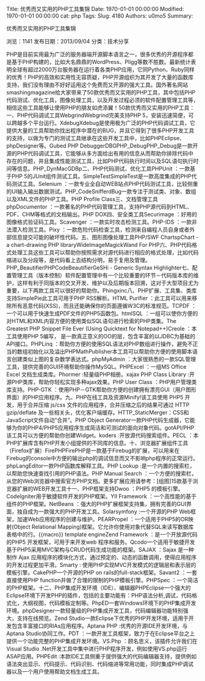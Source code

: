 Title: 优秀而又实用的PHP工具集锦
Date: 1970-01-01 00:00:00
Modified: 1970-01-01 00:00:00
cat: php
Tags: 
Slug: 4180
Authors: u0mo5 
Summary: 



优秀而又实用的PHP工具集锦
 

浏览：1141 发布日期：2013/09/04 分类：技术分享

PHP是目前实用最为广泛的服务器端开源脚本语言之一，很多优秀的开源程序都是基于PHP构建的，比如大名鼎鼎的WordPress、Pligg等数不胜数。最新统计表明全球有超过2000万台服务器在运行着各类PHP应用，它同Python、Ruby同样的优秀！PHP的高效和实用性无容质疑，PHP开源组织为其开发了大量的函数库支持，我们没有理由不好好运用这个免费而又开源的强大工具。国外著名网站smashingmagazine给大家带来了50款优秀而又实用的PHP工具，其中包括PHP代码测试、优化工具，图像处理工具，以及开发过程必须的软件配置管理工具等，相信这些工具能够让使用PHP的朋友如虎添翼！50款优秀而又实用的PHP工具：一、PHP代码调试工具WebgrindWebgrind完美支持PHP 5，安装迅速简便，可以跨越多个平台运行。XdebugXdebug是使用极为广泛的PHP代码调试工具，它提供大量的工具帮助你找出程序中潜在的BUG，并且它得到了很多PHP开发工具的支持，以做为专门的测试工具继承在这些开发工具中，比如PHPEclipse、phpDesigner等。Gubed PHP DebuggerDBGPHP_DebugPHP_Debug是一款开源的PHP代码调试工具，它能够从多方面给出有用的信息从而帮助你排除代码中存在的问题，并且集成性能测试工具，比如PHP代码执行时间以及SQL语句执行时间等信息。PHP_DynMacGDBp二、PHP代码测试、优化工具PHPUnit ：一款基于PHP 5的JUnit组件测试工具。SimpleTestSimpleTest是一款高度集成的PHP代码测试工具。Selenium ：一款专业全自动WEB站点PHP代码测试工具，比较侧重的UI输入输出数据测试。PHP_CodeSnifferdBug一款专注于测试类、对象、数组以及XML文件的PHP工具。PHP Profile Class三、文档管理工具phpDocumentor ：一款著名的PHP代码管理工具，支持PHP源代码到HTML、PDF、CHM等格式的文档输出。PHP DOX四、安全类工具Securimage ：好用的图像格式验证码工具。Scavenger ：一款实时攻击检测工具。PHP-IDS ：一款非法潜入检测工具。Pixy ：一款危险代码检查工具，检测来自编程人员自身或者外部信息提交可能的破坏性代码。五、图形图像处理工具PHP/SWF ChartspChart - a chart-drawing PHP libraryWideImageMagickWand For PHP六、PHP代码格式处理工具这些工具可以帮助你按照需求对源代码进行相应的格式处理，比如代码缩进以及分段等，是代码看上去结构分明，易于复用及管理。PHP_BeautifierPHPCodeBeautifierGeSHi - Generic Syntax Highlighter七、配置管理工具（版本控制）软件配置管理中有一个比较重要的环节－代码版本库的维护，这样有利于同版本的交叉开发、维护以及后期版本回溯，这对于大型项目尤为重要，以下两款工具可以很好的帮助你。Phingxinc八、PHP扩展、工具集、类库支持SimplePie此工具可用于PHP RSS解析。HTML Purifier ：此工具可以用来移除所有恶意代码(XSS)，而且还能确保你的页面遵循W3C的标准规范。TCPDF ：一个可以用于快速生成PDF文件的PHP5函数包。htmlSQL ：一组可以使你方便的对HTML和XML内容方便的使用类似SQL语句进行检索的PHP类集。The Greatest PHP Snippet File Ever (Using Quicktext for Notepad++)Creole ：本工具使用PHP 5编写， 是一款真正意义的OO的层，包含丰富的以JDBC为基础的API接口。PHPLinq ：帮助你方便的使用SQL语法对PHP数组进行操作，避免不正当的数组初始化以及溢出PHPMathPublisher本工具可以帮助你方便的使用脚本语言创建类似上图的复杂数学表达式。phpMyAdmin ：大家很熟悉的一款SQL管理工具，提供完善的GUI环境帮助你操作MySQL。PHPExcel ：一组MS Office Excel 文档生成类库。Phormer :轻量级PHP相册。xajax PHP Class Library :开源PHP类库，帮助你轻松实现多种ajax效果。PHP User Class ：PHP用户管理类库支持。PHP-GTK ：使用PHP－GTK帮助你方便的创建拥有漂亮GUI（用户图形界面）的PHP应用程序。九、PHP在线工具及资源Minify!该工具使用 PHP5 开发，用于合并压缩 js/css 文件的应用程序，合并压缩之后的结果可通过 HTTP gzip/deflate 及一些相关头，优化客户端缓存。HTTP_StaticMerger：CSS和JavaScript文件自动“合并”。PHP Object Generator一款PHP代码生成器，它能够为你的PHP4/PHP5应用程序生成简洁和可测试的面向对象代码。gotAPI/PHP该工具可以方便的帮助你创建Widget。koders :开放源代码搜索组件。PECL ：本PHP扩展库含有PHP开发小组提供的不同库的信息。十、浏览器扩展组件工具（Firefox扩展）FirePHPFirePHP是一款基于Firebug的扩展，可以用来在Firebug的console中方便的输出php的调试信息而又不影响php程序的正常运行。phpLangEditor一款PHP函数库解释工具。PHP Lookup :是一个内置的搜索栏，以帮助您快速查找引用的PHP语法。PHP Manual Search ：一个方便的搜索栏，从您的Web浏览器中搜索官方PHP文档。更多扩展应用请参考：[组图]15款基于浏览器扩展的WEB开发工具十一、PHP框架支持Dwoo ：PHP5 的模板引擎。CodeIgniter用于敏捷软件开发的PHP框架。YII Framework ：一个高性能的基于组件的PHP框架。NetBeans ：强大的PHP扩展框架支持集，拥有完善的GUI界面，独自成为一款强大的PHP开发工具。Solarsymfony :一个开源的PHP Web框架，加速Web应用程序的创建与维护。PEARPropel ：一个适用于PHP5的OR映射(Object Relational Mapping)框架。它允许你使用对象代替SQL来读写数据库表格中的行。{{macro}} template engineZend Framework ：是一个开放源代码的PHP5 开发框架，可用于来开发web 程序和服务。Qcodo一个适用于敏捷开发基于PHP5采用MVC架构与CRUD代码生成功能的框架。SAJAX ：Sajax 是一种制作 Ajax 应用程序的模块化方式，通过预定的、动态的函数调用，使得应用程序的开发过程更加平滑。Smarty : 使用PHP实现MVC开发模式的逻辑层和表示层的模板引擎。CakePHP一个开源的PHP on rails的full-stack框架。Savant2 ：一套直接使用PHP function并做了合理的限制的PHP模板引擎。PHPSpec ：一个简洁的PHP框架。十二、PHP集成开发环境（IDE）、编辑器PHPEclipse一个强大的Eclipse环境下开发PHP的插件，包括的主要功能有：PHP语法分析,调试，代码格式化，大纲视图，代码模板定制等。PhpED一套Windows环境下的PHP集成开发环境。phpDesigner一款轻量级的PHP集成开发工具，代码编辑器功能特别强大，支持在线预览。Zend Studio一款Eclipse下优秀的PHP开发环境，适用于开发包含丰富接口的RIAs应用程序。Aptana PHP :优秀的开源IDE开发环境，与Aptana Studio协同工作。PDT ：一款开发工具框架，致力于在Eclipse平台之上提供一个功能完整的PHP集成开发环境。VS.Php ：顾名思义，该插件允许我们在Visual Studio .Net开发工具中集中进行PHP程序开发，例如使用VS.php运行ASAP应用。PHPEdit :本款IDE工具侧重于提供强大的代码编辑器支持，提供例如语法突出显示、代码提示、代码识别、代码缩进等常用功能，同时集成PHP调试器以及一个用户使用帮助文档生成工具。
